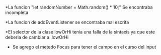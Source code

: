 *La funcion  "let randomNumber = Math.random() * 10;" Se encontraba incompleta

*La funcion de addEventListener se encontraba mal escrita

*El selector de la clase lowOrHi tenia una falla de la sintaxis ya que este deberia de cambiar a .lowOrHi

* Se agrego el metedo Focus para tener el campo en el curso del input
